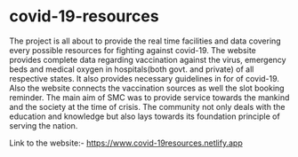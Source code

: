 # covid-19-resources
The project is all about to provide the real time facilities and data covering every possible resources for fighting against covid-19. 
The website provides complete data regarding vaccination against the virus, emergency beds and medical oxygen in hospitals(both govt. and private) of all respective states.
It also provides necessary guidelines in for of covid-19. Also the website connects the vaccination sources as well the slot booking reminder.
The main aim of SMC was to provide service towards the mankind and the society at the time of crisis. The community not only deals with the education and knowledge but also lays towards its foundation principle of serving the nation.

Link to the website:- https://www.covid-19resources.netlify.app
